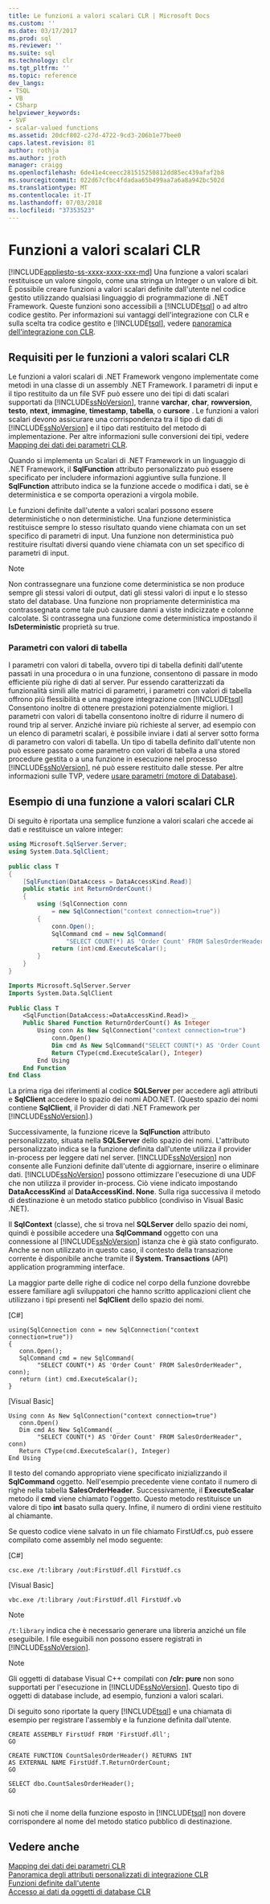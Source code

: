 ```yaml
---
title: Le funzioni a valori scalari CLR | Microsoft Docs
ms.custom: ''
ms.date: 03/17/2017
ms.prod: sql
ms.reviewer: ''
ms.suite: sql
ms.technology: clr
ms.tgt_pltfrm: ''
ms.topic: reference
dev_langs:
- TSQL
- VB
- CSharp
helpviewer_keywords:
- SVF
- scalar-valued functions
ms.assetid: 20dcf802-c27d-4722-9cd3-206b1e77bee0
caps.latest.revision: 81
author: rothja
ms.author: jroth
manager: craigg
ms.openlocfilehash: 6de41e4ceecc281515250812dd85ec439afaf2b8
ms.sourcegitcommit: 022d67cfbc4fdadaa65b499aa7a6a8a942bc502d
ms.translationtype: MT
ms.contentlocale: it-IT
ms.lasthandoff: 07/03/2018
ms.locfileid: "37353523"
---
```

# <a name="clr-scalar-valued-functions"></a>Funzioni a valori scalari CLR
[!INCLUDE[appliesto-ss-xxxx-xxxx-xxx-md](../../includes/appliesto-ss-xxxx-xxxx-xxx-md.md)]
  Una funzione a valori scalari restituisce un valore singolo, come una stringa un Integer o un valore di bit. È possibile creare funzioni a valori scalari definite dall'utente nel codice gestito utilizzando qualsiasi linguaggio di programmazione di .NET Framework. Queste funzioni sono accessibili a [!INCLUDE[tsql](../../includes/tsql-md.md)] o ad altro codice gestito. Per informazioni sui vantaggi dell'integrazione con CLR e sulla scelta tra codice gestito e [!INCLUDE[tsql](../../includes/tsql-md.md)], vedere [panoramica dell'integrazione con CLR](../../relational-databases/clr-integration/clr-integration-overview.md).  
  
## <a name="requirements-for-clr-scalar-valued-functions"></a>Requisiti per le funzioni a valori scalari CLR  
 Le funzioni a valori scalari di .NET Framework vengono implementate come metodi in una classe di un assembly .NET Framework. I parametri di input e il tipo restituito da un file SVF può essere uno dei tipi di dati scalari supportati da [!INCLUDE[ssNoVersion](../../includes/ssnoversion-md.md)], tranne **varchar**, **char**, **rowversion**, **testo**, **ntext**, **immagine**, **timestamp**, **tabella**, o **cursore** . Le funzioni a valori scalari devono assicurare una corrispondenza tra il tipo di dati di [!INCLUDE[ssNoVersion](../../includes/ssnoversion-md.md)] e il tipo dati restituito del metodo di implementazione. Per altre informazioni sulle conversioni dei tipi, vedere [Mapping dei dati dei parametri CLR](../../relational-databases/clr-integration-database-objects-types-net-framework/mapping-clr-parameter-data.md).  
  
 Quando si implementa un Scalari di .NET Framework in un linguaggio di .NET Framework, il **SqlFunction** attributo personalizzato può essere specificato per includere informazioni aggiuntive sulla funzione. Il **SqlFunction** attributo indica se la funzione accede o modifica i dati, se è deterministica e se comporta operazioni a virgola mobile.  
  
 Le funzioni definite dall'utente a valori scalari possono essere deterministiche o non deterministiche. Una funzione deterministica restituisce sempre lo stesso risultato quando viene chiamata con un set specifico di parametri di input. Una funzione non deterministica può restituire risultati diversi quando viene chiamata con un set specifico di parametri di input.  
  
> [!NOTE]  
>  Non contrassegnare una funzione come deterministica se non produce sempre gli stessi valori di output, dati gli stessi valori di input e lo stesso stato del database. Una funzione non propriamente deterministica ma contrassegnata come tale può causare danni a viste indicizzate e colonne calcolate. Si contrassegna una funzione come deterministica impostando il **IsDeterministic** proprietà su true.  
  
### <a name="table-valued-parameters"></a>Parametri con valori di tabella  
 I parametri con valori di tabella, ovvero tipi di tabella definiti dall'utente passati in una procedura o in una funzione, consentono di passare in modo efficiente più righe di dati al server. Pur essendo caratterizzati da funzionalità simili alle matrici di parametri, i parametri con valori di tabella offrono più flessibilità e una maggiore integrazione con [!INCLUDE[tsql](../../includes/tsql-md.md)] Consentono inoltre di ottenere prestazioni potenzialmente migliori. I parametri con valori di tabella consentono inoltre di ridurre il numero di round trip al server. Anziché inviare più richieste al server, ad esempio con un elenco di parametri scalari, è possibile inviare i dati al server sotto forma di parametro con valori di tabella. Un tipo di tabella definito dall'utente non può essere passato come parametro con valori di tabella a una stored procedure gestita o a una funzione in esecuzione nel processo [!INCLUDE[ssNoVersion](../../includes/ssnoversion-md.md)], né può essere restituito dalle stesse. Per altre informazioni sulle TVP, vedere [usare parametri &#40;motore di Database&#41;](../../relational-databases/tables/use-table-valued-parameters-database-engine.md).  
  
## <a name="example-of-a-clr-scalar-valued-function"></a>Esempio di una funzione a valori scalari CLR  
 Di seguito è riportata una semplice funzione a valori scalari che accede ai dati e restituisce un valore integer:  
  
```csharp  
using Microsoft.SqlServer.Server;  
using System.Data.SqlClient;  
  
public class T  
{  
    [SqlFunction(DataAccess = DataAccessKind.Read)]  
    public static int ReturnOrderCount()  
    {  
        using (SqlConnection conn   
            = new SqlConnection("context connection=true"))  
        {  
            conn.Open();  
            SqlCommand cmd = new SqlCommand(  
                "SELECT COUNT(*) AS 'Order Count' FROM SalesOrderHeader", conn);  
            return (int)cmd.ExecuteScalar();  
        }  
    }  
}  
```  
  
```vb  
Imports Microsoft.SqlServer.Server  
Imports System.Data.SqlClient  
  
Public Class T  
    <SqlFunction(DataAccess:=DataAccessKind.Read)> _  
    Public Shared Function ReturnOrderCount() As Integer  
        Using conn As New SqlConnection("context connection=true")  
            conn.Open()  
            Dim cmd As New SqlCommand("SELECT COUNT(*) AS 'Order Count' FROM SalesOrderHeader", conn)  
            Return CType(cmd.ExecuteScalar(), Integer)  
        End Using  
    End Function  
End Class  
```  
  
 La prima riga dei riferimenti al codice **SQLServer** per accedere agli attributi e **SqlClient** accedere lo spazio dei nomi ADO.NET. (Questo spazio dei nomi contiene **SqlClient**, il Provider di dati .NET Framework per [!INCLUDE[ssNoVersion](../../includes/ssnoversion-md.md)].)  
  
 Successivamente, la funzione riceve la **SqlFunction** attributo personalizzato, situata nella **SQLServer** dello spazio dei nomi. L'attributo personalizzato indica se la funzione definita dall'utente utilizza il provider in-process per leggere dati nel server. [!INCLUDE[ssNoVersion](../../includes/ssnoversion-md.md)] non consente alle Funzioni definite dall'utente di aggiornare, inserire o eliminare dati. [!INCLUDE[ssNoVersion](../../includes/ssnoversion-md.md)] possono ottimizzare l'esecuzione di una UDF che non utilizza il provider in-process. Ciò viene indicato impostando **DataAccessKind** al **DataAccessKind. None**. Sulla riga successiva il metodo di destinazione è un metodo statico pubblico (condiviso in Visual Basic .NET).  
  
 Il **SqlContext** (classe), che si trova nel **SQLServer** dello spazio dei nomi, quindi è possibile accedere una **SqlCommand** oggetto con una connessione al [!INCLUDE[ssNoVersion](../../includes/ssnoversion-md.md)] istanza che è già stato configurato. Anche se non utilizzato in questo caso, il contesto della transazione corrente è disponibile anche tramite il **System. Transactions** (API) application programming interface.  
  
 La maggior parte delle righe di codice nel corpo della funzione dovrebbe essere familiare agli sviluppatori che hanno scritto applicazioni client che utilizzano i tipi presenti nel **SqlClient** dello spazio dei nomi.  
  
 [C#]  
  
```  
using(SqlConnection conn = new SqlConnection("context connection=true"))   
{  
   conn.Open();  
   SqlCommand cmd = new SqlCommand(  
        "SELECT COUNT(*) AS 'Order Count' FROM SalesOrderHeader", conn);  
   return (int) cmd.ExecuteScalar();  
}    
```  
  
 [Visual Basic]  
  
```  
Using conn As New SqlConnection("context connection=true")  
   conn.Open()  
   Dim cmd As New SqlCommand( _  
        "SELECT COUNT(*) AS 'Order Count' FROM SalesOrderHeader", conn)  
   Return CType(cmd.ExecuteScalar(), Integer)  
End Using  
```  
  
 Il testo del comando appropriato viene specificato inizializzando il **SqlCommand** oggetto. Nell'esempio precedente viene contato il numero di righe nella tabella **SalesOrderHeader**. Successivamente, il **ExecuteScalar** metodo il **cmd** viene chiamato l'oggetto. Questo metodo restituisce un valore di tipo **int** basato sulla query. Infine, il numero di ordini viene restituito al chiamante.  
  
 Se questo codice viene salvato in un file chiamato FirstUdf.cs, può essere compilato come assembly nel modo seguente:  
  
 [C#]  
  
```  
csc.exe /t:library /out:FirstUdf.dll FirstUdf.cs   
```  
  
 [Visual Basic]  
  
```  
vbc.exe /t:library /out:FirstUdf.dll FirstUdf.vb  
```  
  
> [!NOTE]  
>  `/t:library` indica che è necessario generare una libreria anziché un file eseguibile. I file eseguibili non possono essere registrati in [!INCLUDE[ssNoVersion](../../includes/ssnoversion-md.md)].  
  
> [!NOTE]  
>  Gli oggetti di database Visual C++ compilati con **/clr: pure** non sono supportati per l'esecuzione in [!INCLUDE[ssNoVersion](../../includes/ssnoversion-md.md)]. Questo tipo di oggetti di database include, ad esempio, funzioni a valori scalari.  
  
 Di seguito sono riportate la query [!INCLUDE[tsql](../../includes/tsql-md.md)] e una chiamata di esempio per registrare l'assembly e la funzione definita dall'utente.  
  
```  
CREATE ASSEMBLY FirstUdf FROM 'FirstUdf.dll';  
GO  
  
CREATE FUNCTION CountSalesOrderHeader() RETURNS INT   
AS EXTERNAL NAME FirstUdf.T.ReturnOrderCount;   
GO  
  
SELECT dbo.CountSalesOrderHeader();  
GO  
  
```  
  
 Si noti che il nome della funzione esposto in [!INCLUDE[tsql](../../includes/tsql-md.md)] non dovere corrispondere al nome del metodo statico pubblico di destinazione.  
  
## <a name="see-also"></a>Vedere anche  
 [Mapping dei dati dei parametri CLR](../../relational-databases/clr-integration-database-objects-types-net-framework/mapping-clr-parameter-data.md)   
 [Panoramica degli attributi personalizzati di integrazione CLR](http://msdn.microsoft.com/library/ecf5c097-0972-48e2-a9c0-b695b7dd2820)   
 [Funzioni definite dall'utente](../../relational-databases/user-defined-functions/user-defined-functions.md)   
 [Accesso ai dati da oggetti di database CLR](../../relational-databases/clr-integration/data-access/data-access-from-clr-database-objects.md)  
  
  
